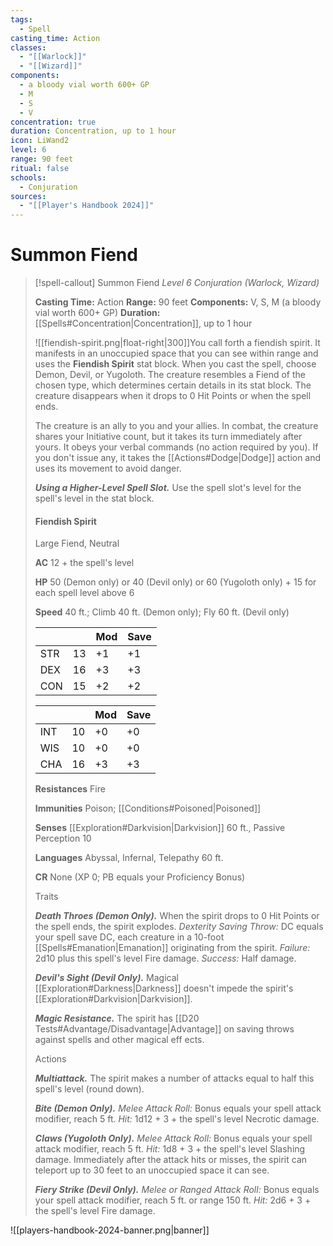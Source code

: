 ```yaml
---
tags:
  - Spell
casting_time: Action
classes:
  - "[[Warlock]]"
  - "[[Wizard]]"
components:
  - a bloody vial worth 600+ GP
  - M
  - S
  - V
concentration: true
duration: Concentration, up to 1 hour
icon: LiWand2
level: 6
range: 90 feet
ritual: false
schools:
  - Conjuration
sources:
  - "[[Player's Handbook 2024]]"
---
```


# Summon Fiend

>[!spell-callout] Summon Fiend
>_Level 6 Conjuration (Warlock, Wizard)_
>
>**Casting Time:** Action
>**Range:** 90 feet
>**Components:** V, S, M (a bloody vial worth 600+ GP)
>**Duration:** [[Spells#Concentration\|Concentration]], up to 1 hour
>
>![[fiendish-spirit.png|float-right|300]]You call forth a fiendish spirit. It manifests in an unoccupied space that you can see within range and uses the **Fiendish Spirit** stat block. When you cast the spell, choose Demon, Devil, or Yugoloth. The creature resembles a Fiend of the chosen type, which determines certain details in its stat block. The creature disappears when it drops to 0 Hit Points or when the spell ends.
>
>The creature is an ally to you and your allies. In combat, the creature shares your Initiative count, but it takes its turn immediately after yours. It obeys your verbal commands (no action required by you). If you don't issue any, it takes the [[Actions#Dodge\|Dodge]] action and uses its movement to avoid danger.
>
>**_Using a Higher-Level Spell Slot._** Use the spell slot's level for the spell's level in the stat block.
>
>#### Fiendish Spirit
>
>Large Fiend, Neutral
>
>**AC** 12 + the spell's level
>
>**HP** 50 (Demon only) or 40 (Devil only) or 60 (Yugoloth only) + 15 for each spell level above 6
>
>**Speed** 40 ft.; Climb 40 ft. (Demon only); Fly 60 ft. (Devil only)
>
>|||Mod|Save|
>|---|---|---|---|
>|STR|13|+1|+1|
>|DEX|16|+3|+3|
>|CON|15|+2|+2|
>
>|||Mod|Save|
>|---|---|---|---|
>|INT|10|+0|+0|
>|WIS|10|+0|+0|
>|CHA|16|+3|+3|
>
>**Resistances** Fire
>
>**Immunities** Poison; [[Conditions#Poisoned\|Poisoned]]
>
>**Senses** [[Exploration#Darkvision\|Darkvision]] 60 ft., Passive Perception 10
>
>**Languages** Abyssal, Infernal, Telepathy 60 ft.
>
>**CR** None (XP 0; PB equals your Proficiency Bonus)
>
>Traits
>
>**_Death Throes (Demon Only)._** When the spirit drops to 0 Hit Points or the spell ends, the spirit explodes. _Dexterity Saving Throw:_ DC equals your spell save DC, each creature in a 10-foot [[Spells#Emanation\|Emanation]] originating from the spirit. _Failure:_ 2d10 plus this spell's level Fire damage. _Success:_ Half damage.
>
>**_Devil's Sight (Devil Only)._** Magical [[Exploration#Darkness\|Darkness]] doesn't impede the spirit's [[Exploration#Darkvision\|Darkvision]].
>
>**_Magic Resistance._** The spirit has [[D20 Tests#Advantage/Disadvantage\|Advantage]] on saving throws against spells and other magical eff ects.
>
>Actions
>
>**_Multiattack._** The spirit makes a number of attacks equal to half this spell's level (round down).
>
>**_Bite (Demon Only)._** _Melee Attack Roll:_ Bonus equals your spell attack modifier, reach 5 ft. _Hit:_ 1d12 + 3 + the spell's level Necrotic damage.
>
>**_Claws (Yugoloth Only)._** _Melee Attack Roll:_ Bonus equals your spell attack modifier, reach 5 ft. _Hit:_ 1d8 + 3 + the spell's level Slashing damage. Immediately after the attack hits or misses, the spirit can teleport up to 30 feet to an unoccupied space it can see.
>
>**_Fiery Strike (Devil Only)._** _Melee or Ranged Attack Roll:_ Bonus equals your spell attack modifier, reach 5 ft. or range 150 ft. _Hit:_ 2d6 + 3 + the spell's level Fire damage.


![[players-handbook-2024-banner.png|banner]]
